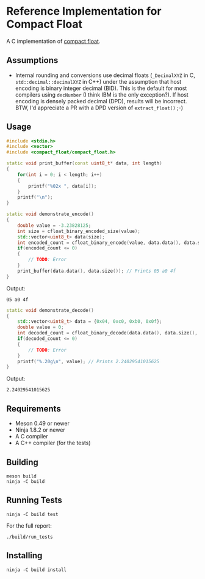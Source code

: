 Reference Implementation for Compact Float
==========================================

A C implementation of [compact float](https://github.com/kstenerud/compact-float/blob/master/compact-float-specification.md).



Assumptions
-----------

 * Internal rounding and conversions use decimal floats (`_DecimalXYZ` in C, `std::decimal::decimalXYZ` in C++) under the assumption that host encoding is binary integer decimal (BID). This is the default for most compilers using `decNumber` (I think IBM is the only exception?). If host encoding is densely packed decimal (DPD), results will be incorrect. BTW, I'd appreciate a PR with a DPD version of `extract_float()` ;-)



Usage
-----

```cpp
#include <stdio.h>
#include <vector>
#include <compact_float/compact_float.h>

static void print_buffer(const uint8_t* data, int length)
{
    for(int i = 0; i < length; i++)
    {
        printf("%02x ", data[i]);
    }
    printf("\n");
}

static void demonstrate_encode()
{
    double value = -3.23828125;
    int size = cfloat_binary_encoded_size(value);
    std::vector<uint8_t> data(size);
    int encoded_count = cfloat_binary_encode(value, data.data(), data.size());
    if(encoded_count <= 0)
    {
        // TODO: Error
    }
    print_buffer(data.data(), data.size()); // Prints 05 a0 4f
}
```

Output:

    05 a0 4f


```cpp
static void demonstrate_decode()
{
    std::vector<uint8_t> data = {0x04, 0xc0, 0xb0, 0x0f};
    double value = 0;
    int decoded_count = cfloat_binary_decode(data.data(), data.size(), &value);
    if(decoded_count <= 0)
    {
        // TODO: Error
    }
    printf("%.20g\n", value); // Prints 2.24029541015625
}
```

Output:

    2.24029541015625



Requirements
------------

  * Meson 0.49 or newer
  * Ninja 1.8.2 or newer
  * A C compiler
  * A C++ compiler (for the tests)



Building
--------

    meson build
    ninja -C build



Running Tests
-------------

    ninja -C build test

For the full report:

    ./build/run_tests



Installing
----------

    ninja -C build install
